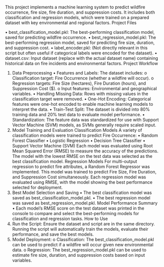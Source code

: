 This project implements a machine learning system to predict wildfire occurrence, fire size, fire duration, and suppression costs. It includes both classification and regression models, which were trained on a prepared dataset with key environmental and regional factors.
Project Files

  •	best_classification_model.pkl: The best-performing classification model, saved for predicting wildfire occurrence.
  •	best_regression_model.pkl: The best-performing regression model, saved for predicting fire size, duration, and suppression cost.
  •	label_encoder.pkl: (Not directly relevant in this script but often useful if categorical labels were encoded for the dataset).
  •	dataset.csv: Input dataset (replace with the actual dataset name) containing historical data on fire incidents and environmental factors.
Project Workflow
1. Data Preprocessing
  •	Features and Labels: The dataset includes:
    o	Classification target: Fire Occurrence (whether a wildfire will occur).
    o	Regression targets: Fire Size (hectares), Fire Duration (hours), and Suppression Cost ($).
    o	Input features: Environmental and geographical variables.
  •	Handling Missing Data: Rows with missing values in the classification target were removed.
  •	One-Hot Encoding: Categorical features were one-hot encoded to enable machine learning models to interpret the data.
  •	Train-Test Split: The dataset is divided into 80% training data and 20% test data to evaluate model performance.
  •	Standardization: The feature data was standardized for use with Support Vector Machine (SVM) models, as SVMs generally require scaled input.
2. Model Training and Evaluation
Classification Models
A variety of classification models were trained to predict Fire Occurrence:
  •	Random Forest Classifier
  •	Logistic Regression
  •	Decision Tree Classifier
  •	Support Vector Machine (SVM)
Each model was evaluated using Root Mean Squared Error (RMSE) to measure the accuracy of the predictions. The model with the lowest RMSE on the test data was selected as the best classification model.
Regression Models
For multi-output regression to predict fire attributes, a Random Forest Regressor was implemented. This model was trained to predict Fire Size, Fire Duration, and Suppression Cost simultaneously.
Each regression model was evaluated using RMSE, with the model showing the best performance selected for deployment.
3. Best Model Selection and Saving
  •	The best classification model was saved as best_classification_model.pkl.
  •	The best regression model was saved as best_regression_model.pkl.
Model Performance Summary
  •	Each model’s RMSE score on the test dataset was printed in the console to compare and select the best-performing models for classification and regression tasks.
How to Use
1.	Run the Script: Ensure the dataset and script are in the same directory. Running the script will automatically train the models, evaluate their performance, and save the best models.
2.	Model Deployment:
    o	Classification: The best_classification_model.pkl can be used to predict if a wildfire will occur given new environmental data.
    o	Regression: The best_regression_model.pkl can be used to estimate fire size, duration, and suppression costs based on input variables.
